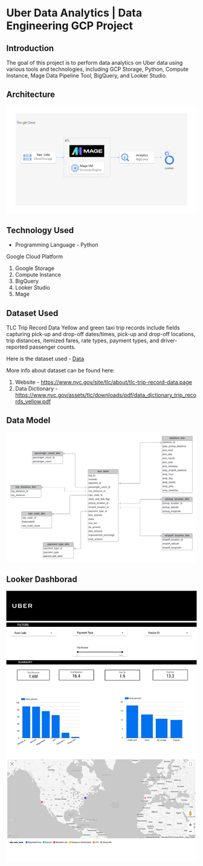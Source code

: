 # Uber Data Analytics | Data Engineering GCP Project

## Introduction

The goal of this project is to perform data analytics on Uber data using various tools and technologies, including GCP Storage, Python, Compute Instance, Mage Data Pipeline Tool, BigQuery, and Looker Studio.

## Architecture 
<img src="assests\architecture.jpg">

## Technology Used
- Programming Language - Python

Google Cloud Platform   
1. Google Storage
2. Compute Instance 
3. BigQuery
4. Looker Studio
5. Mage


## Dataset Used
TLC Trip Record Data
Yellow and green taxi trip records include fields capturing pick-up and drop-off dates/times, pick-up and drop-off locations, trip distances, itemized fares, rate types, payment types, and driver-reported passenger counts. 

Here is the dataset used - [Data](https://github.com/vishalsingh17/UberDataAnalyticsPipeline/blob/main/data/uber_data.csv)

More info about dataset can be found here:
1. Website - https://www.nyc.gov/site/tlc/about/tlc-trip-record-data.page
2. Data Dictionary - https://www.nyc.gov/assets/tlc/downloads/pdf/data_dictionary_trip_records_yellow.pdf

## Data Model
<img src="assests\data_model.jpeg">

## Looker Dashborad

<img src="assests\Uber_Data_Analytics.jpg">

